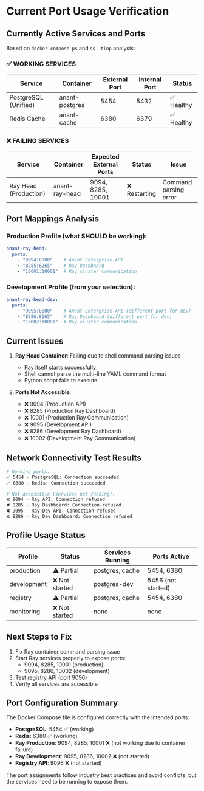 # Current Port Usage Verification

## Currently Active Services and Ports

Based on `docker compose ps` and `ss -tlnp` analysis:

### ✅ WORKING SERVICES

| Service | Container | External Port | Internal Port | Status |
|---------|-----------|---------------|---------------|---------|
| PostgreSQL (Unified) | anant-postgres | 5454 | 5432 | ✅ Healthy |
| Redis Cache | anant-cache | 6380 | 6379 | ✅ Healthy |

### ❌ FAILING SERVICES

| Service | Container | Expected External Ports | Status | Issue |
|---------|-----------|-------------------------|---------|--------|
| Ray Head (Production) | anant-ray-head | 9094, 8285, 10001 | ❌ Restarting | Command parsing error |

## Port Mappings Analysis

### Production Profile (what SHOULD be working):
```yaml
anant-ray-head:
  ports:
    - "9094:8000"    # Anant Enterprise API
    - "8285:8265"    # Ray Dashboard  
    - "10001:10001"  # Ray cluster communication
```

### Development Profile (from your selection):
```yaml
anant-ray-head-dev:
  ports:
    - "9095:8000"    # Anant Enterprise API (different port for dev)
    - "8286:8265"    # Ray Dashboard (different port for dev)
    - "10002:10001"  # Ray cluster communication
```

## Current Issues

1. **Ray Head Container**: Failing due to shell command parsing issues
   - Ray itself starts successfully
   - Shell cannot parse the multi-line YAML command format
   - Python script fails to execute

2. **Ports Not Accessible**:
   - ❌ 9094 (Production API)
   - ❌ 8285 (Production Ray Dashboard)
   - ❌ 10001 (Production Ray Communication)
   - ❌ 9095 (Development API)  
   - ❌ 8286 (Development Ray Dashboard)
   - ❌ 10002 (Development Ray Communication)

## Network Connectivity Test Results

```bash
# Working ports:
✅ 5454 - PostgreSQL: Connection succeeded
✅ 6380 - Redis: Connection succeeded

# Not accessible (services not running):
❌ 9094 - Ray API: Connection refused
❌ 8285 - Ray Dashboard: Connection refused
❌ 9095 - Ray Dev API: Connection refused  
❌ 8286 - Ray Dev Dashboard: Connection refused
```

## Profile Usage Status

| Profile | Status | Services Running | Ports Active |
|---------|--------|------------------|--------------|
| production | ⚠️ Partial | postgres, cache | 5454, 6380 |
| development | ❌ Not started | postgres-dev | 5456 (not started) |
| registry | ⚠️ Partial | postgres, cache | 5454, 6380 |
| monitoring | ❌ Not started | none | none |

## Next Steps to Fix

1. Fix Ray container command parsing issue
2. Start Ray services properly to expose ports:
   - 9094, 8285, 10001 (production)
   - 9095, 8286, 10002 (development)
3. Test registry API (port 9096)
4. Verify all services are accessible

## Port Configuration Summary

The Docker Compose file is configured correctly with the intended ports:
- **PostgreSQL**: 5454 ✅ (working)
- **Redis**: 6380 ✅ (working)  
- **Ray Production**: 9094, 8285, 10001 ❌ (not working due to container failure)
- **Ray Development**: 9095, 8286, 10002 ❌ (not started)
- **Registry API**: 9096 ❌ (not started)

The port assignments follow industry best practices and avoid conflicts, but the services need to be running to expose them.